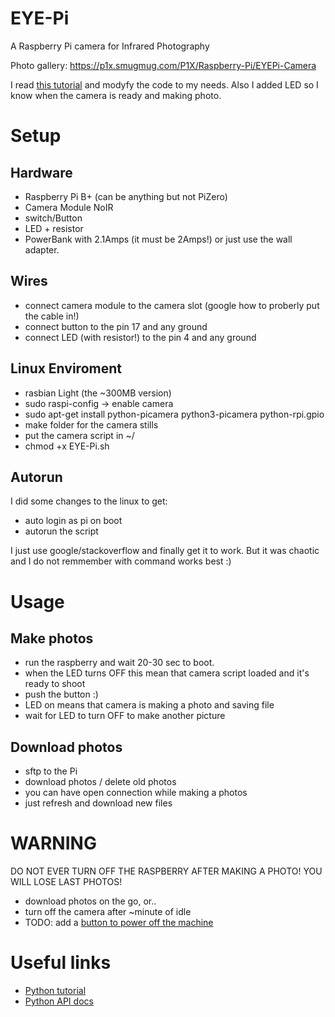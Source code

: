 # EYE-Pi
A Raspberry Pi camera for Infrared Photography

Photo gallery: https://p1x.smugmug.com/P1X/Raspberry-Pi/EYEPi-Camera

I read [this tutorial](https://www.raspberrypi.org/learning/python-picamera-setup/worksheet.md) and modyfy the code to my needs. Also I added LED so I know when the camera is ready and making photo.

# Setup

## Hardware

- Raspberry Pi B+ (can be anything but not PiZero)
- Camera Module NoIR
- switch/Button
- LED + resistor
- PowerBank with 2.1Amps (it must be 2Amps!) or just use the wall adapter.

## Wires

- connect camera module to the camera slot (google how to proberly put the cable in!)
- connect button to the pin 17 and any ground
- connect LED (with resistor!) to the pin 4 and any ground

## Linux Enviroment

- rasbian Light (the ~300MB version)
- sudo raspi-config -> enable camera
- sudo apt-get install python-picamera python3-picamera python-rpi.gpio
- make folder for the camera stills
- put the camera script in ~/
- chmod +x EYE-Pi.sh

## Autorun
I did some changes to the linux to get:

- auto login as pi on boot
- autorun the script

I just use google/stackoverflow and finally get it to work. But it was chaotic and I do not remmember with command works best :)


# Usage

## Make photos

- run the raspberry and wait 20-30 sec to boot.
- when the LED turns OFF this mean that camera script loaded and it's ready to shoot
- push the button :)
- LED on means that camera is making a photo and saving file
- wait for LED to turn OFF to make another picture

## Download photos

- sftp to the Pi
- download photos / delete old photos
- you can have open connection while making a photos
- just refresh and download new files

# WARNING
DO NOT EVER TURN OFF THE RASPBERRY AFTER MAKING A PHOTO! YOU WILL LOSE LAST PHOTOS!

- download photos on the go, or..
- turn off the camera after ~minute of idle
- TODO: add a [button to power off the machine](http://www.recantha.co.uk/blog/?p=13999)


# Useful links

- [Python tutorial](https://www.raspberrypi.org/learning/python-picamera-setup/worksheet.md)
- [Python API docs](https://picamera.readthedocs.org/en/release-1.10/api_camera.html)


